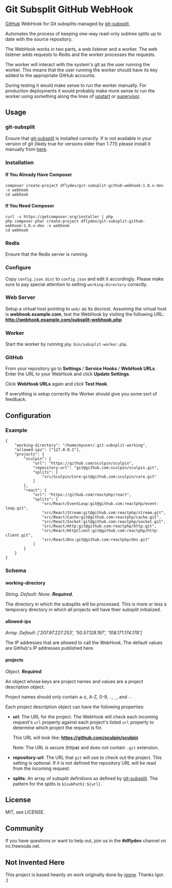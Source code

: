 Git Subsplit GitHub WebHook
===========================

[GitHub][1] WebHook for Git subsplits managed by [git-subsplit][2].

Automates the process of keeping one-way read-only subtree splits up to date
with the source repository.

The WebHook works in two parts, a web listener and a worker. The web listener
adds requests to Redis and the worker processes the requests.

The worker will interact with the system's git as the user running the worker.
This means that the user running the worker should have its key added to
the appropriate GitHub accounts.

During testing it would make sense to run the worker manually. For production
deployments it would probably make more sense to run the worker using something
along the lines of [upstart][6] or [supervisor][7].


Usage
-----

### git-subsplit

Ensure that [git-subsplit][2] is installed correctly. If is not available
in your version of git (likely true for versions older than 1.7.11)
please install it manually from [here][5].


### Installation

#### If You Already Have Composer

    composer create-project dflydev/git-subsplit-github-webhook:1.0.x-dev -n webhook
    cd webhook

#### If You Need Composer

    curl -s https://getcomposer.org/installer | php
    php composer.phar create-project dflydev/git-subsplit-github-webhook:1.0.x-dev -n webhook
    cd webhook

### Redis

Ensure that the Redis server is running.

### Configure

Copy `config.json.dist` to `config.json` and edit it accordingly. Please make sure
to pay special attention to setting `working-directory` correctly.

### Web Server

Setup a virtual host pointing to `web/` as its docroot. Assuming the virtual host
is **webhook.example.com**, test the WebHook by visiting the following URL:
**http://webhook.example.com/subsplit-webhook.php**

### Worker

Start the worker by running `php bin/subsplit-worker.php`.

### GitHub

From your repository go to **Settings** / **Service Hooks** / **WebHook URLs**.
Enter the URL to your WebHook and click **Update Settings**.

Click **WebHook URLs** again and click **Test Hook**.

If everything is setup correctly the Worker should give you some sort of feedback.


Configuration
-------------

### Example

```
{
    "working-directory": "/home/myuser/.git-subsplit-working",
    "allowed-ips": ["127.0.0.1"],
    "projects": {
        "sculpin": {
            "url": "https://github.com/sculpin/sculpin",
            "repository-url": "git@github.com:sculpin/sculpin.git",
            "splits": [
                "src/Sculpin/Core:git@github.com:sculpin/core.git"
            ]
        },
        "react": {
            "url": "https://github.com/reactphp/react",
            "splits": [
                "src/React/EventLoop:git@github.com:reactphp/event-loop.git",
                "src/React/Stream:git@github.com:reactphp/stream.git",
                "src/React/Cache:git@github.com:reactphp/cache.git",
                "src/React/Socket:git@github.com:reactphp/socket.git",
                "src/React/Http:git@github.com:reactphp/http.git",
                "src/React/HttpClient:git@github.com:reactphp/http-client.git",
                "src/React/Dns:git@github.com:reactphp/dns.git"
            ]
        }
    }
}
```

### Schema

#### working-directory

*String. Default: None. **Required.***

The directory in which the subsplits will be processed. This is more or less
a temporary directory in which all projects will have their subsplit initialized.

#### allowed-ips

*Array. Default: ['207.97.227.253', '50.57.128.197', '108.171.174.178']*

The IP addresses that are allowed to call the WebHook. The default values are
GitHub's IP addresses published here.

#### projects

*Object. **Required**.*

An object whose keys are project names and values are a project description
object.

Project names should only contain a-z, A-Z, 0-9, `.`, `_`, and `-`.

Each project description object can have the following properties:

 * **url**:
   The URL for the project. The WebHook will check each incoming request's
   `url` property against each project's listed `url` property to determine
   which project the request is for.
   
   This URL will look like: **https://github.com/sculpin/sculpin**
   
   Note: The URL is secure (http**s**) and does not contain `.git` extension.
 * **repository-url**:
   The URL that `git` will use to check out the project. This setting is
   optional. If it is not defined the repository URL will be read from the
   incoming request.
 * **splits**:
   An array of subsplit definitions as defined by [git-subsplit][2].
   The pattern for the splits is `${subPath}:${url}`.


License
-------

MIT, see LICENSE.


Community
---------

If you have questions or want to help out, join us in the
**#dflydev** channel on irc.freenode.net.


Not Invented Here
-----------------

This project is based heavily on work originally done by [igorw][4].
Thanks Igor. :)


[1]: https://github.com
[2]: https://github.com/dflydev/git-subsplit
[3]: http://getcomposer.org
[4]: https://igor.io
[5]: https://github.com/apenwarr/git-subtree
[6]: http://upstart.ubuntu.com
[7]: http://supervisord.org
